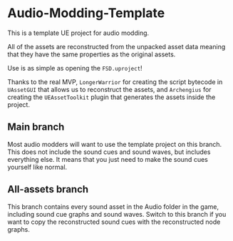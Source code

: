 # Audio-Modding-Template
This is a template UE project for audio modding. 

All of the assets are reconstructed from the unpacked asset data meaning that they have the same properties as the original assets. 

Use is as simple as opening the `FSD.uproject`!

Thanks to the real MVP, `LongerWarrior` for creating the script bytecode in `UAssetGUI` that allows us to reconstruct the assets, and `Archengius` for creating the `UEAssetToolkit` plugin that generates the assets inside the project.

## Main branch
Most audio modders will want to use the template project on this branch. This does not include the sound cues and sound waves, but includes everything else. It means that you just need to make the sound cues yourself like normal.

## All-assets branch
This branch contains every sound asset in the Audio folder in the game, including sound cue graphs and sound waves. Switch to this branch if you want to copy the reconstructed sound cues with the reconstructed node graphs.